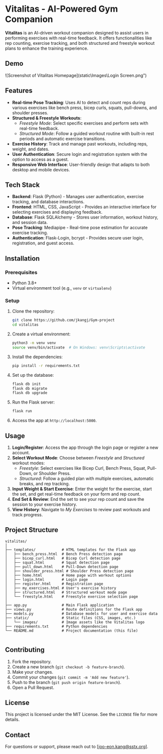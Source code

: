 # Vitalitas - AI-Powered Gym Companion

**Vitalitas** is an AI-driven workout companion designed to assist users in performing exercises with real-time feedback. It offers functionalities like rep counting, exercise tracking, and both structured and freestyle workout plans to enhance the training experience.

## Demo

![Screenshot of Vitalitas Homepage](static\Images\Login Screen.png")  

## Features

- **Real-time Pose Tracking**: Uses AI to detect and count reps during various exercises like bench press, bicep curls, squats, pull-downs, and shoulder presses.
- **Structured & Freestyle Workouts**: 
  - *Freestyle Mode*: Select specific exercises and perform sets with real-time feedback.
  - *Structured Mode*: Follow a guided workout routine with built-in rest periods and automatic exercise transitions.
- **Exercise History**: Track and manage past workouts, including reps, weight, and dates.
- **User Authentication**: Secure login and registration system with the option to access as a guest.
- **Responsive Web Interface**: User-friendly design that adapts to both desktop and mobile devices.

## Tech Stack

- **Backend**: Flask (Python) - Manages user authentication, exercise tracking, and database interactions.
- **Frontend**: HTML, CSS, JavaScript - Provides an interactive interface for selecting exercises and displaying feedback.
- **Database**: Flask SQLAlchemy - Stores user information, workout history, and session data.
- **Pose Tracking**: Mediapipe - Real-time pose estimation for accurate exercise tracking.
- **Authentication**: Flask-Login, bcrypt - Provides secure user login, registration, and guest access.

## Installation

### Prerequisites

- Python 3.8+
- Virtual environment tool (e.g., `venv` or `virtualenv`)

### Setup

1. Clone the repository:

    ```bash
    git clone https://github.com/jkangj/Gym-project
    cd vitalitas
    ```

2. Create a virtual environment:

    ```bash
    python3 -m venv venv
    source venv/bin/activate  # On Windows: venv\Scripts\activate
    ```

3. Install the dependencies:

    ```bash
    pip install -r requirements.txt
    ```

4. Set up the database:

    ```bash
    flask db init
    flask db migrate
    flask db upgrade
    ```

5. Run the Flask server:

    ```bash
    flask run
    ```

6. Access the app at `http://localhost:5000`.

## Usage

1. **Login/Register**: Access the app through the login page or register a new account.
2. **Select Workout Mode**: Choose between *Freestyle* and *Structured* workout modes:
   - *Freestyle*: Select exercises like Bicep Curl, Bench Press, Squat, Pull-Down, or Shoulder Press.
   - *Structured*: Follow a guided plan with multiple exercises, automatic breaks, and rep tracking.
3. **Input Weight & Start Exercise**: Enter the weight for the exercise, start the set, and get real-time feedback on your form and rep count.
4. **End Set & Review**: End the set to see your rep count and save the session to your exercise history.
5. **View History**: Navigate to *My Exercises* to review past workouts and track progress.

## Project Structure
```
vitalitas/
│
├── templates/            # HTML templates for the Flask app
│   ├── bench_press.html  # Bench Press detection page
│   ├── bicep_curl.html   # Bicep Curl detection page
│   ├── squat.html        # Squat detection page
│   ├── pull_down.html    # Pull-Down detection page
│   ├── shoulder_press.html # Shoulder Press detection page
│   ├── home.html         # Home page with workout options
│   ├── login.html        # Login page
│   ├── register.html     # Registration page
│   ├── my_exercises.html # User's exercise history
│   ├── structured.html   # Structured workout mode page
│   └── freestyle.html    # Freestyle exercise selection page
│
├── app.py                # Main Flask application
├── views.py              # Route definitions for the Flask app
├── models.py             # Database models for user and exercise data
├── static/               # Static files (CSS, images, etc.)
│   └── images/           # Image assets like the Vitalitas logo
├── requirements.txt      # Python dependencies
└── README.md             # Project documentation (this file)


```


## Contributing

1. Fork the repository.
2. Create a new branch (`git checkout -b feature-branch`).
3. Make your changes.
4. Commit your changes (`git commit -m 'Add new feature'`).
5. Push to the branch (`git push origin feature-branch`).
6. Open a Pull Request.

## License

This project is licensed under the MIT License. See the `LICENSE` file for more details.

## Contact

For questions or support, please reach out to [joo-eon.kang@sstx.org].
